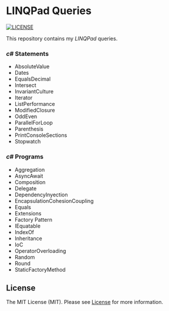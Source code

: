 # LINQPad Queries

[![LICENSE](https://img.shields.io/badge/license-MIT-green)](LICENSE)

This repository contains my _LINQPad_ queries.

### _c#_ Statements

- AbsoluteValue
- Dates
- EqualsDecimal
- Intersect
- InvariantCulture
- Iterator
- ListPerformance
- ModifiedClosure
- OddEven
- ParallelForLoop
- Parenthesis
- PrintConsoleSections
- Stopwatch

### _c#_ Programs

- Aggregation
- AsyncAwait
- Composition
- Delegate
- DependencyInyection
- EncapsulationCohesionCoupling
- Equals
- Extensions
- Factory Pattern
- IEquatable
- IndexOf
- Inheritance
- IoC
- OperatorOverloading
- Random
- Round
- StaticFactoryMethod

## License

The MIT License (MIT). Please see [License](LICENSE) for more information.
